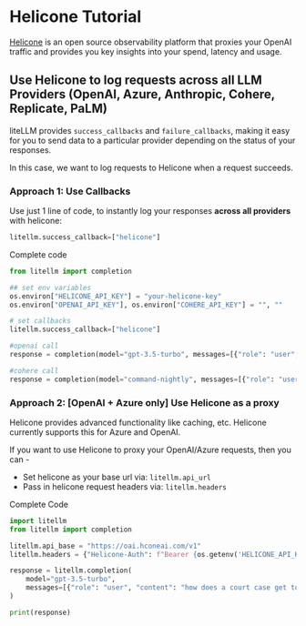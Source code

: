 # Helicone Tutorial
[Helicone](https://helicone.ai/) is an open source observability platform that proxies your OpenAI traffic and provides you key insights into your spend, latency and usage.

## Use Helicone to log requests across all LLM Providers (OpenAI, Azure, Anthropic, Cohere, Replicate, PaLM)
liteLLM provides `success_callbacks` and `failure_callbacks`, making it easy for you to send data to a particular provider depending on the status of your responses.

In this case, we want to log requests to Helicone when a request succeeds.

### Approach 1: Use Callbacks
Use just 1 line of code, to instantly log your responses **across all providers** with helicone:
```python
litellm.success_callback=["helicone"]
```

Complete code
```python
from litellm import completion

## set env variables
os.environ["HELICONE_API_KEY"] = "your-helicone-key"
os.environ["OPENAI_API_KEY"], os.environ["COHERE_API_KEY"] = "", ""

# set callbacks
litellm.success_callback=["helicone"]

#openai call
response = completion(model="gpt-3.5-turbo", messages=[{"role": "user", "content": "Hi 👋 - i'm openai"}])

#cohere call
response = completion(model="command-nightly", messages=[{"role": "user", "content": "Hi 👋 - i'm cohere"}])
```

### Approach 2: [OpenAI + Azure only] Use Helicone as a proxy
Helicone provides advanced functionality like caching, etc. Helicone currently supports this for Azure and OpenAI.

If you want to use Helicone to proxy your OpenAI/Azure requests, then you can -

- Set helicone as your base url via: `litellm.api_url`
- Pass in helicone request headers via: `litellm.headers`

Complete Code
```python
import litellm
from litellm import completion

litellm.api_base = "https://oai.hconeai.com/v1"
litellm.headers = {"Helicone-Auth": f"Bearer {os.getenv('HELICONE_API_KEY')}"}

response = litellm.completion(
    model="gpt-3.5-turbo",
    messages=[{"role": "user", "content": "how does a court case get to the Supreme Court?"}]
)

print(response)
```
